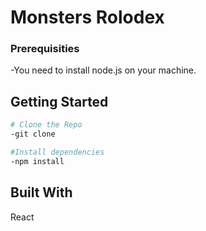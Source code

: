 # Monsters Rolodex

### Prerequisities

-You need to install node.js on your machine.

## Getting Started

```bash
# Clone the Repo
-git clone

#Install dependencies
-npm install
```

## Built With

React
